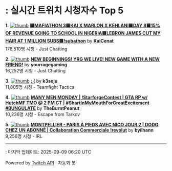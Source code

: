 # : 실시간 트위치 시청자수 Top 5

**1.** [![thumb](https://static-cdn.jtvnw.net/previews-ttv/live_user_kaicenat-320x180.jpg)](https://twitch.tv/KaiCenat)
**[🟨MAFIATHON 3🟨KAI X MARLON X KEHLANI🟨DAY 8🟨15% OF REVENUE GOING TO SCHOOL IN NIGERIA🟨LEBRON JAMES CUT MY HAIR AT 1 MILLION SUBS🟨!subathon](https://twitch.tv/KaiCenat)** by **KaiCenat**<br>178,510명 시청  - Just Chatting

**2.** [![thumb](https://static-cdn.jtvnw.net/previews-ttv/live_user_yourragegaming-320x180.jpg)](https://twitch.tv/yourragegaming)
**[NEW BEGINNINGS! YRG WE LIVE! NEW GAME WITH A NEW FRIEND!](https://twitch.tv/yourragegaming)** by **yourragegaming**<br>16,252명 시청  - Just Chatting

**3.** [![thumb](https://static-cdn.jtvnw.net/previews-ttv/live_user_k3soju-320x180.jpg)](https://twitch.tv/k3soju)
**[: (](https://twitch.tv/k3soju)** by **k3soju**<br>11,805명 시청  - Teamfight Tactics

**4.** [![thumb](https://static-cdn.jtvnw.net/previews-ttv/live_user_theburntpeanut-320x180.jpg)](https://twitch.tv/TheBurntPeanut)
**[MANY MEN MONDAY | !StarforgeContest | GTA RP w/ HutchMF TMO @ 2 PM CT | #ShartInMyMouthForGreatExcitement #BUNGULATE](https://twitch.tv/TheBurntPeanut)** by **TheBurntPeanut**<br>10,236명 시청  - Escape from Tarkov

**5.** [![thumb](https://static-cdn.jtvnw.net/previews-ttv/live_user_byilhann-320x180.jpg)](https://twitch.tv/byilhann)
**[MONTPELLIER - PARIS À PIEDS AVEC NICO JOUR 2 | DODO CHEZ UN ABONNÉ | Collaboration Commerciale !revolut](https://twitch.tv/byilhann)** by **byilhann**<br>9,256명 시청  - IRL


---
: 마지막 업데이트: 2025-09-09 06:20 UTC

Powered by [Twitch API](https://dev.twitch.tv/docs/api/reference) · 자동화 봇